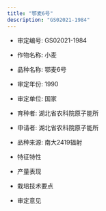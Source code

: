 ```yaml
---
title: "鄂麦6号"
description: "GS02021-1984"
---
```

* 审定编号:  GS02021-1984

*  作物名称:  小麦

*  品种名称:  鄂麦6号

*  审定年份:  1990

*  审定单位:  国家

* 育种者:  湖北省农科院原子能所

*  申请者:  湖北省农科院原子能所

*  品种来源:  南大2419辐射

*  特征特性


*  产量表现


*  栽培技术要点


*  审定意见

